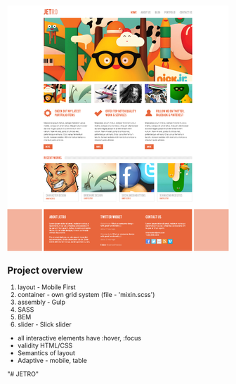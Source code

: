 ![image alt](images/design.png)
## Project overview

1. layout - Mobile First
2. container - own grid system (file - 'mixin.scss')
3. assembly - Gulp
4. SASS 
5. BEM
6. slider - Slick slider

* all interactive elements have :hover, :focus 
* validity HTML/CSS
* Semantics of layout
* Adaptive - mobile, table


"# JETRO" 
